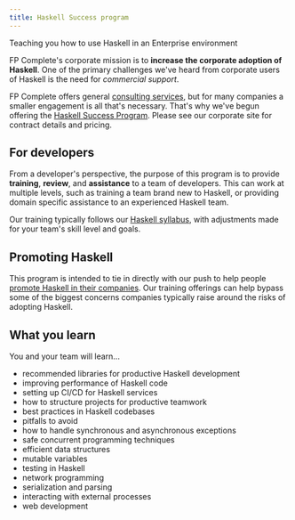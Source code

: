 ```yaml
---
title: Haskell Success program
---
```


<p class="lead">Teaching you how to use Haskell in an Enterprise environment</p>

FP Complete's corporate mission is to **increase the corporate
adoption of Haskell**. One of the primary challenges we've heard from
corporate users of Haskell is the need for *commercial support*.

FP Complete offers general [consulting
services](https://www.fpcomplete.com/consulting), but for many
companies a smaller engagement is all that's necessary. That's why
we've begun offering the [Haskell Success
Program](https://www.fpcomplete.com/haskellsuccess). Please see our
corporate site for contract details and pricing.

## For developers

From a developer's perspective, the purpose of this program is to
provide **training**, **review**, and **assistance** to a team of
developers. This can work at multiple levels, such as training a team
brand new to Haskell, or providing domain specific assistance to an
experienced Haskell team.

Our training typically follows our [Haskell
syllabus](/syllabus), with adjustments made for your team's
skill level and goals.

## Promoting Haskell

This program is intended to tie in directly with our push to help
people [promote Haskell in their companies](/promote). Our training
offerings can help bypass some of the biggest concerns companies
typically raise around the risks of adopting Haskell.

## What you learn

You and your team will learn...

* recommended libraries for productive Haskell development
* improving performance of Haskell code
* setting up CI/CD for Haskell services
* how to structure projects for productive teamwork
* best practices in Haskell codebases
* pitfalls to avoid
* how to handle synchronous and asynchronous exceptions
* safe concurrent programming techniques
* efficient data structures
* mutable variables
* testing in Haskell
* network programming
* serialization and parsing
* interacting with external processes
* web development
